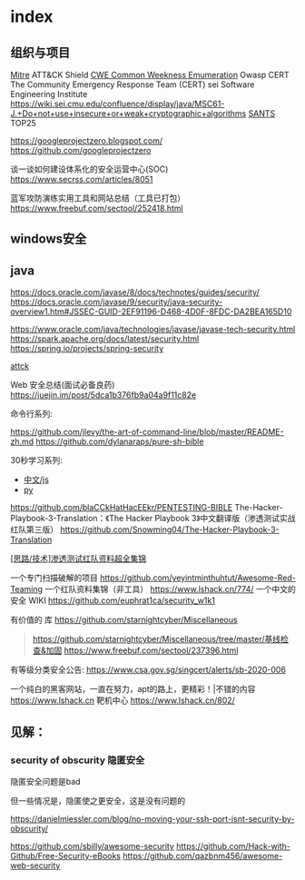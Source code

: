 # index

## 组织与项目

[Mitre](https://www.mitre.org/)
  ATT&CK
  Shield
  [CWE Common Weekness Emumeration](http://cwe.mitre.org/)
Owasp
CERT The Community Emergency Response Team (CERT) 
  sei Software Engineering Institute
  https://wiki.sei.cmu.edu/confluence/display/java/MSC61-J.+Do+not+use+insecure+or+weak+cryptographic+algorithms
[SANTS](https://www.sans.org/)
  TOP25

https://googleprojectzero.blogspot.com/
https://github.com/googleprojectzero

谈一谈如何建设体系化的安全运营中心(SOC)
https://www.secrss.com/articles/8051

蓝军攻防演练实用工具和网站总结（工具已打包）
https://www.freebuf.com/sectool/252418.html

## windows安全

## java

https://docs.oracle.com/javase/8/docs/technotes/guides/security/
https://docs.oracle.com/javase/9/security/java-security-overview1.htm#JSSEC-GUID-2EF91196-D468-4D0F-8FDC-DA2BEA165D10

https://www.oracle.com/java/technologies/javase/javase-tech-security.html
https://spark.apache.org/docs/latest/security.html
https://spring.io/projects/spring-security

[attck](sec.attck.md)

Web 安全总结(面试必备良药)
https://juejin.im/post/5dca1b376fb9a04a9f11c82e

命令行系列:

https://github.com/jlevy/the-art-of-command-line/blob/master/README-zh.md
https://github.com/dylanaraps/pure-sh-bible

30秒学习系列:

+ [中文/js](https://github.com/jackerjay/30-seconds-of-code-zh)
+ [py](https://github.com/30-seconds/30-seconds-of-python)

https://github.com/blaCCkHatHacEEkr/PENTESTING-BIBLE
The-Hacker-Playbook-3-Translation：《The Hacker Playbook 3》中文翻译版（渗透测试实战红队第三版）
https://github.com/Snowming04/The-Hacker-Playbook-3-Translation

[[思路/技术]渗透测试红队资料超全集锦](https://www.lshack.cn/772/)

一个专门扫描破解的项目
https://github.com/yeyintminthuhtut/Awesome-Red-Teaming
一个红队资料集锦（非工具）
https://www.lshack.cn/774/
一个中文的安全 WIKI
https://github.com/euphrat1ca/security_w1k1

有价值的 库 https://github.com/starnightcyber/Miscellaneous
> https://github.com/starnightcyber/Miscellaneous/tree/master/基线检查&加固
> https://www.freebuf.com/sectool/237396.html

有等级分类安全公告: <https://www.csa.gov.sg/singcert/alerts/sb-2020-006>

一个纯白的黑客网站，一直在努力，apt的路上，更精彩！|不错的内容
https://www.lshack.cn
靶机中心
https://www.lshack.cn/802/

## 见解：

### security of obscurity 隐匿安全

隐匿安全问题是bad

但一些情况是，隐匿使之更安全，这是没有问题的

https://danielmiessler.com/blog/no-moving-your-ssh-port-isnt-security-by-obscurity/

https://github.com/sbilly/awesome-security
https://github.com/Hack-with-Github/Free-Security-eBooks
https://github.com/qazbnm456/awesome-web-security
